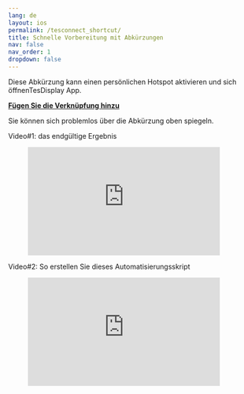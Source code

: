 ```yaml
---
lang: de
layout: ios
permalink: /tesconnect_shortcut/
title: Schnelle Vorbereitung mit Abkürzungen
nav: false
nav_order: 1
dropdown: false
---
```

<!-- _pages/tesconnect_manual.md -->

Diese Abkürzung kann einen persönlichen Hotspot aktivieren und sich öffnenTesDisplay App.
<p> <b> <a href = "https://www.icloud.com/shortcuts/4422ab0bae34465fbd293ed878812e23" > Fügen Sie die Verknüpfung hinzu </a> </b> </p>

Sie können sich problemlos über die Abkürzung oben spiegeln.

Video#1: das endgültige Ergebnis
<!-- blank line -->
<figure class= "video-container" >
  <iframe width= "390"  height= "220"  src= "https://www.youtube.com/embed/RuW6pdcY930"  frameborder= "0"  allowfullscreen= "true" > </iframe>
</figure>
<!-- blank line -->

Video#2: So erstellen Sie dieses Automatisierungsskript
<!-- blank line -->
<figure class= "video-container" >
  <iframe width= "390"  height= "220"  src= "https://www.youtube.com/embed/1BsxD9QPwvg"  frameborder= "0"  allowfullscreen= "true" > </iframe>
</figure>
<!-- blank line -->


